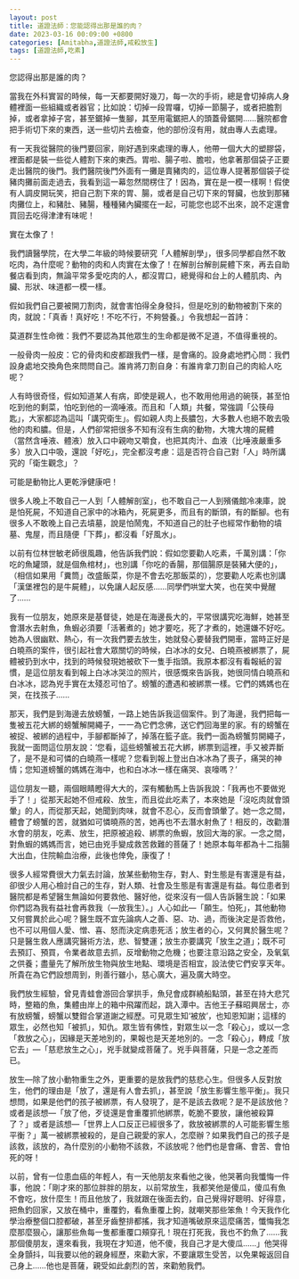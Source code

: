 ```yaml
---
layout: post
title: 道證法師：您能認得出那是誰的肉？
date: 2023-03-16 00:09:00 +0800
categories: [Amitabha,道證法師,戒殺放生]
tags: [道證法師,吃素]
---
```


您認得出那是誰的肉？

當我在外科實習的時候，每一天都要開好幾刀，每一次的手術，總是會切掉病人身體裡面一些組織或者器官；比如說：切掉一段胃囉，切掉一節腸子，或者把膽割掉，或者拿掉子宮，甚至鋸掉一隻腳，其至用電鋸把人的頭蓋骨鋸開……醫院都會把手術切下來的東西，送一些切片去檢查，他的部份沒有用，就由專人去處理。

有一天我從醫院的後門要回家，剛好遇到來處理的專人，他帶一個大大的塑膠袋，裡面都是裝一些從人體割下來的東西。胃啦、腸子啦、膽啦，他拿著那個袋子正要走出醫院的後門。我們醫院後門外面有一攤是賣豬肉的，這位專人提著那個袋子從豬肉攤前面走過去，我看到這一幕忽然間楞住了！因為，實在是一模一樣啊！假使有人調皮開玩笑，把自己割下來的胃、腸，或者是自己切下來的腎臟，也放到那豬肉攤位上，和豬肚、豬腸，種種豬內臟擺在一起，可能您也認不出來，說不定還會買回去吃得津津有味呢！

實在太像了！

我們讀醫學院，在大學二年級的時候要研究「人體解剖學」，很多同學都自然不敢吃肉，為什麼呢？動物的肉和人肉實在太像了！在解剖台解剖屍體下來，再去自助餐店看到肉，無論平常多愛吃肉的人，都沒胃口，總覺得和台上的人體肌肉、內臟、形狀、味道都一模一樣。

假如我們自己要被開刀割肉，就會害怕得全身發抖，但是吃別的動物被割下來的肉，就說：「真香！真好吃！不吃不行，不夠營養。」令我想起一首詩：

莫道群生性命微：我們不要認為其他眾生的生命都是微不足道，不值得重視的。

一般骨肉一般皮：它的骨肉和皮都跟我們一樣，是會痛的。設身處地捫心問：我們設身處地交換角色來問問自己。誰肯將刀割自身：有誰肯拿刀割自己的肉給人吃呢？

人有時很奇怪，假如知道某人有病，即使是親人，也不敢用他用過的碗筷，甚至怕吃到他的剩菜，怕吃到他的一滴唾液。而且和「人類」共餐，常強調「公筷母匙」，大家都認為這叫「講究衛生」。假如親人肉上長膿包，大多數人也絕不敢去吸他的肉和膿。但是，人們卻常把很多不知有沒有生病的動物，大塊大塊的屍體 （當然含唾液、體液）放入口中親吻又嚼食，也把其肉汁、血液（比唾液嚴重多多）放入口中吸，還說「好吃」，完全都沒考慮：這是否符合自己對「人」時所講究的「衛生觀念」？

可能是動物比人更乾淨健康吧！

很多人晚上不敢自己一人到「人體解剖室」，也不敢自己一人到殯儀館冷凍庫，說是怕死屍，不知道自己家中的冰箱內，死屍更多，而且有的斷頭，有的斷腳。也有很多人不敢晚上自己去墳墓，說是怕鬧鬼，不知道自己的肚子也經常作動物的墳墓、鬼屋，而且隨便「下葬」，都沒看「好風水」。

以前有位林世敏老師很風趣，他告訴我們說：假如您要勸人吃素，千萬別講：「你吃的魚罐頭，就是個魚棺材」，也別講「你吃的香腸，那個腸原是裝豬大便的」，（相信如果用「糞筒」改盛飯菜，你是不會去吃那飯菜的），您要勸人吃素也別講「漢堡裡包的是牛屍體」，以免讓人起反感……同學們哄堂大笑，也在笑中覺醒了……

我有一位朋友，她原來是基督徒，她是在海邊長大的，平常很講究吃海鮮，她甚至會潛水去射魚，魚蝦必須要「活著煮的」她才要吃，死了才煮的，她還嫌不好吃。她為人很幽默、熱心，有一次我們要去放生，她就發心要替我們開車，當時正好是白曉燕的案件，很引起社會大眾關切的時候，白冰冰的女兒、白曉燕被綁票了，屍體被扔到水中，找到的時候發現她被砍下一隻手指頭。我原本都沒有看報紙的習慣，是這位朋友看到報上白冰冰哭泣的照片，很感慨來告訴我，她很同情白曉燕和白冰冰，認為兇手實在太殘忍可怕了。螃蟹的遭遇和被綁票一樣。它們的媽媽也在哭，在找孩子……

那天，我們是到海邊去放螃蟹，一路上她告訴我這個案件。到了海邊，我們把每一隻被五花大綁的螃蟹解開繩子，一一為它們念佛，送它們回海里的家。有的螃蟹在被捉、被綁的過程中，手腳都斷掉了，掉落在籃子底。我們一面為螃蟹剪開繩子，我就一面問這位朋友說：‘您看，這些螃蟹被五花大綁，綁票到這裡，手又被弄斷了，是不是和可憐的白曉燕一樣呢？您看到報上登出白冰冰為了喪子，痛哭的神情；您知道螃蟹的媽媽在海中，也和白冰冰一樣在痛哭、哀嚎嗎？’

這位朋友一聽，兩個眼睛瞪得大大的，深有觸動馬上告訴我說：「我再也不要做兇手了！」從那天起她不但戒殺、放生，而且從此吃素了，本來她是「沒吃肉就會頭暈」的人，而從那天起，她聞到肉味，就會不忍心，反而會頭暈了。她一念之間，體會了螃蟹的苦，就猶如可憐曉燕的苦，她再也不去潛水射魚了！相反的，改勸潛水會的朋友，吃素、放生，把原被追殺、綁票的魚蝦，放回大海的家。一念之間，對魚蝦的媽媽而言，她已由兇手變成救苦救難的菩薩了！她原本每年都為十二指腸大出血，住院輸血治療，此後也倖免，康復了！

很多人經常費很大力氣去討論，放某些動物生存，對人、對生態是有害還是有益，卻很少人用心檢討自己的生存，對人類、社會及生態是有害還是有益。每位患者到醫院都是希望醫生無論如何要救他、醫好他，從來沒有一個人告訴醫生說：「如果你們認為我有益社會再救我（—放我生）。」人心如此—「願生。怕死」，其他動物又何嘗異於此心呢？醫生既不宜先論病人之善、惡、功、過，而後決定是否救他，也不可以用個人愛、憎、喜、怒而決定病患死活；放生者的心，又何異於醫生呢？只是醫生救人應講究醫術方法，悲、智雙運；放生亦要講究「放生之道」；既不可去預訂、預買，令業者故意去抓，反增動物之危機；也要注意沿路之安全，及氧氣之供養；盡量先了解所放生物與放生地點、環境是否相宜，設法使它們安享天年。所貴在為它們設想周到，則善行雖小，慈心廣大，遍及廣大時空。

我們放生經驗，曾見青蛙會游回合掌拱手，魚兒會成群繞船點頭，甚至在持大悲咒時，整箱的魚，集體由岸上的箱中飛躍而起，跳入潭中。吉他王子蘇昭興居士，亦有放螃蟹，螃蟹以雙鉗合掌道謝之經歷。可見眾生知‘被放’，也知恩知謝；這樣的眾生，必然也知「被抓」，知仇。眾生皆有佛性，對眾生以一念「殺心」，或以一念「救放之心」，因緣是天差地別的，果報也是天差地別的。一念「殺心」，轉成「放它去」—「慈悲放生之心」，兇手就變成菩薩了。兇手與菩薩，只是一念之差而已。

放生—除了放小動物重生之外，更重要的是放我們的慈悲心生。但很多人反對放生，他們的理由是「放了，還是有人會去抓」，甚至說「放生影響生態平衡」。我只想問，如果是他們的孩子被綁票，有人發現了，是不是該去救呢？是不是該放他？或者是該想—「放了他，歹徒還是會重覆抓他綁票，乾脆不要放，讓他被殺算了？」或者是該想—「世界上人口反正已經很多了，救放被綁票的人可能影響生態平衡？」萬一被綁票被殺的，是自己親愛的家人，怎麼辦？如果我們自己的孩子是該救，該放的，為什麼別的小動物不該救，不該放呢？他們也是會痛、會苦、會怕死的呀！

以前，曾有一位患血癌的年輕人，有一天他朋友來看他之後，他哭著向我懺悔一件事，他說：「剛才來的那位胖胖的朋友，以前常放生，我都笑他是傻瓜，傻瓜有魚不會吃，放什麼生！而且他放了，我就跟在後面去釣，自己覺得好聰明、好得意，把魚釣回家，又放在桶中，重覆釣，看魚重覆上鉤，就嘲笑那些笨魚！今天我作化學治療整個口腔都破，甚至牙齒整排都搖，我才知道嘴破原來這麼痛苦，懺悔我怎麼那麼狠心，讓那些魚每一隻都重覆口頰穿孔！現在打死我，我也不釣魚了……我那個傻朋友，還來看我，我現在才知道，他不傻，我自己才是大傻瓜……」他哭得全身顫抖，叫我要以他的親身經歷，來勸大家，不要讓眾生受苦，以免果報返回自己身上……他也是菩薩，親受如此劇烈的苦，來勸勉我們。